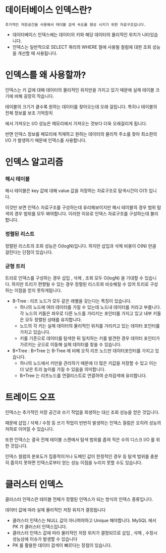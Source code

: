 # 데이터베이스 인덱스란?

`추가적인 저장공간을 사용해서 테이블 검색 속도를 향상 시키기 위한 자료구조입니다.`

- 데이터베이스 인덱스에는 데이터의 키와 해당 데이터의 물리적인 위치가 나타있습니다.
- 인덱스는 일반적으로 SELECT 쿼리의 WHERE 절에 사용될 컬럼에 대한 조회 성능을 개선할 때 사용됩니다.

# 인덱스를 왜 사용할까?


인덱스는 키 값에 대해 데이터의 물리적인 위치만을 가지고 있기 때문에 실제 테이블 크기에 비해 굉장히 작습니다.

테이블의 크기가 클수록 원하는 데이터를 찾아오는데 오래 걸립니다. 특히나 테이블의 전체 정보를 보조 기억장치

에서 가져오는 I/O 성능은 메모리에서 가져오는 것보다 더욱 오래걸리게 됩니다.

반면 인덱스 정보를 메모리에 적재하고 원하는 데이터의 물리적 주소를 찾아 최소한의  I/O 가 발생하기 때문에 인덱스를 사용합니다.

# 인덱스 알고리즘


### 해시 테이블

해시 테이블은 key 값에 대해 value 값을 저장하는 자료구조로 탐색시간이 O(1) 입니다.

이것만 보면 인덱스 자료구조를 구성하는데 유리해보이지만 해시 테이블의 경우 범위 탐색의 경우 범위를 모두 봐야합니다. 이러한 이유로 인덱스 자료구조를 구성하는데 불리합니다.

### 정렬된 리스트

정렬된 리스트의 조회 성능은 O(logN)입니다. 하지만 삽입과 삭제 비용이  O(N) 만큼 걸린다는 단점이 있습니다.

### 균형 트리

트리로 인덱스를 구성하는 경우 삽입 , 삭제 , 조회 모두 O(logN) 을 기대할 수 있습니다. 하지만 트리가 편향될 수 있는 경우 정렬된 리스트와 비슷해질 수 있어 트리로 구성하는 이점을 얻지 못하게됩니다.

- B-Tree : 리프 노드가 모두 같은 레벨을 갖는다는 특징이 있습니다.
    - 하나의 노드에 여러 데이터를 가질 수 있는데 노드내 데이터를 키라고 부릅니다. 각 노드의 키들은 좌우로 다른 노드를 가리키는 포인터를 가지고 있고 내부 키들은 모두 정렬된 상태를 유지합니다.
    - 노드의 각 키는 실제 데이터의 물리적인 위치를 가리키고 있는 데이터 포인터를 가지고 있습니다.
    - 키를 기준으로 데이터를 탐색한 뒤 일치하는 키를 발견한 경우 데이터 포인터가 가르키는 곳으로 이동해 실제 데이터를 찾을 수 있습니다.
- B+Tree : B+Tree 는 B-Tree 에 비해 오직 리프 노드만 데이터포인터를 가지고 있습니다.
    - 하나의 노드에서 키만을 관리하기 때문에 더 많은 키값을 저장할 수 있고 이는 더 낮은 트리 높이를 가질 수 있음을 의미합니다.
    - B+Tree 는 리프노드를 연결리스트로 연결하여 순차검색에 유리합니다.
    

# 트레이드 오프


인덱스는 추가적인 저장 공간과 쓰기 작업을 희생하는 대신 조회 성능을 얻은 것입니다.

때문에 삽입 / 삭제 / 수정 등 쓰기 작업이 빈번히 발생하는 인덱스 컬럼은 오히려 성능의 저하로 이어질 수 있습니다.

또한 인덱스는 결국 전체 테이블 스캔에서 탐색 범위를 좁혀 적은 수의 디스크 I/O 를 위한 것입니다.

인덱스 컬럼의 분포도가 집중적이거나 도메인 값이 한정적인 경우 등 탐색 범위를 충분히 좁히지 못하면 인덱스로부터 얻는 성능 이점을 누리지 못할 수도 있습니다.

# 클러스터 인덱스


클러스터 인덱스란 테이블 전체가 정렬된 인덱스가 되는 방식의 인덱스 종류입니다.

데이터 값에 따라 실제 물리적인 저장 위치가 결정됩니다

- 클러스터 인덱스는 NULL 값이 아니여야하고 Unique 해야합니다. MySQL 에서 PK 가 클러스터 인덱스입니다.
- 클러스터 인덱스 값에 따라 물리적인 저장 위치가 결정되므로 삽입 , 삭제 , 수정시 성능상에 이슈가 발생할 수 있습니다
- PK 를 활용한 데이터 검색이 빠르다는 장점이 있습니다.
